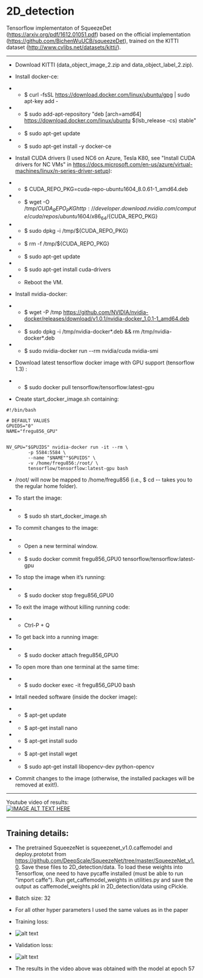 # 2D_detection

Tensorflow implementaton of SqueezeDet (https://arxiv.org/pdf/1612.01051.pdf) based on the official implementation (https://github.com/BichenWuUCB/squeezeDet), trained on the KITTI dataset (http://www.cvlibs.net/datasets/kitti/).



******


- Download KITTI (data_object_image_2.zip and data_object_label_2.zip).

- Install docker-ce:
- - $ curl -fsSL https://download.docker.com/linux/ubuntu/gpg | sudo apt-key add -
- - $ sudo add-apt-repository "deb [arch=amd64] https://download.docker.com/linux/ubuntu $(lsb_release -cs) stable"
- - $ sudo apt-get update
- - $ sudo apt-get install -y docker-ce

- Install CUDA drivers (I used NC6 on Azure, Tesla K80, see "Install CUDA drivers for NC VMs" in https://docs.microsoft.com/en-us/azure/virtual-machines/linux/n-series-driver-setup):
- - $ CUDA_REPO_PKG=cuda-repo-ubuntu1604_8.0.61-1_amd64.deb
- - $ wget -O /tmp/${CUDA_REPO_PKG} http://developer.download.nvidia.com/compute/cuda/repos/ubuntu1604/x86_64/${CUDA_REPO_PKG} 
- - $ sudo dpkg -i /tmp/${CUDA_REPO_PKG}
- - $ rm -f /tmp/${CUDA_REPO_PKG}
- - $ sudo apt-get update
- - $ sudo apt-get install cuda-drivers
- - Reboot the VM.

- Install nvidia-docker:
- - $ wget -P /tmp https://github.com/NVIDIA/nvidia-docker/releases/download/v1.0.1/nvidia-docker_1.0.1-1_amd64.deb
- - $ sudo dpkg -i /tmp/nvidia-docker*.deb && rm /tmp/nvidia-docker*.deb
- - $ sudo nvidia-docker run --rm nvidia/cuda nvidia-smi

- Download latest tensorflow docker image with GPU support (tensorflow 1.3) :
- - $ sudo docker pull tensorflow/tensorflow:latest-gpu

- Create start_docker_image.sh containing:
```
#!/bin/bash

# DEFAULT VALUES
GPUIDS="0"
NAME="fregu856_GPU"


NV_GPU="$GPUIDS" nvidia-docker run -it --rm \
        -p 5584:5584 \
        --name "$NAME""$GPUIDS" \
        -v /home/fregu856:/root/ \
        tensorflow/tensorflow:latest-gpu bash
```

- /root/ will now be mapped to /home/fregu856 (i.e., $ cd -- takes you to the regular home folder). 

- To start the image:
- - $ sudo sh start_docker_image.sh 
- To commit changes to the image:
- - Open a new terminal window.
- - $ sudo docker commit fregu856_GPU0 tensorflow/tensorflow:latest-gpu
- To stop the image when it’s running:
- - $ sudo docker stop fregu856_GPU0
- To exit the image without killing running code:
- - Ctrl-P + Q
- To get back into a running image:
- - $ sudo docker attach fregu856_GPU0
- To open more than one terminal at the same time:
- - $ sudo docker exec -it fregu856_GPU0 bash

- Intall needed software (inside the docker image):
- - $ apt-get update
- - $ apt-get install nano
- - $ apt-get install sudo
- - $ apt-get install wget
- - $ sudo apt-get install libopencv-dev python-opencv
- Commit changes to the image (otherwise, the installed packages will be removed at exit!).


****
Youtube video of results:  
[![IMAGE ALT TEXT HERE](https://img.youtube.com/vi/5BBwjvlUULI/0.jpg)](https://www.youtube.com/watch?v=5BBwjvlUULI)

****
## Training details:

- The pretrained SqueezeNet is squeezenet_v1.0.caffemodel and deploy.prototxt from https://github.com/DeepScale/SqueezeNet/tree/master/SqueezeNet_v1.0. Save these files to 2D_detection/data. To load these weights into Tensorflow, one need to have pycaffe installed (must be able to run "import caffe"). Run get_caffemodel_weights in utilities.py and save the output as caffemodel_weights.pkl in 2D_detection/data using cPickle.

- Batch size: 32
- For all other hyper parameters I used the same values as in the paper

- Training loss:
- ![alt text](https://lh3.googleusercontent.com/KX4x--0GCHZPFkaFykI7AC7r6ys_KvH-ypfPK3JmzTSgYAZgx4LgT1pj7SbaVjzhP9ZwOgH8-dio3F4=w1920-h937)

- Validation loss:
- ![alt text](https://lh6.googleusercontent.com/xE6YioyQtzBW0t5Pw1YSnRUn3wRoJENm7pxo9VFJMNdwQJZYhtMzCqUFE1ONHuXXeg3R7_udm4xObOI=w1920-h937)

- The results in the video above was obtained with the model at epoch 57
